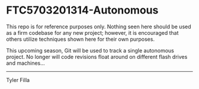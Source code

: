 FTC5703201314-Autonomous
========================

This repo is for reference purposes only. Nothing seen here should be used as a firm codebase for any new project; however, it is encouraged that others utilize techniques shown here for their own purposes.

This upcoming season, Git will be used to track a single autonomous project. No longer will code revisions float around on different flash drives and machines...

-----
Tyler Filla
